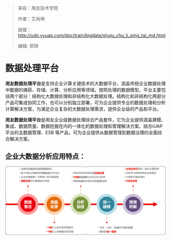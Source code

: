 > 来自：用友技术学院
> 
> 作者：艾尚坤
> 
> 链接：http://udn.yyuap.com/doc/train/bigdata/shuju_chu_li_ping_tai_md.html
> 
> 编辑: 郭琪

# 数据处理平台

**用友数据处理平台**是支持企业计算关键技术的大数据平台，涵盖传统企业数据处理中数据的捕获、存储、计算、分析应用等领域。按照处理的数据模型，平台主要包括两个部分：结构化大数据处理和非结构化大数据处理。结构化和非结构化两部分产品可集成协同工作，也可以分别独立部署，可为企业提供专业的数据处理和分析计算解决方案，为满足企业复杂的大数据处理需求，提供企业级的产品和平台。

**用友数据处理平台**是用友企业级数据处理综合产品套件，它为企业提供涵盖建模、集成、数据质量、数据挖掘在内的一体化的数据处理和管理解决方案。结合iUAP 平台的主数据管理、ESB 等产品，可为企业提供从数据管理到数据治理的全面综合解决方案。

## 企业大数据分析应用特点：

![](QQ图片20161129151342.png)

